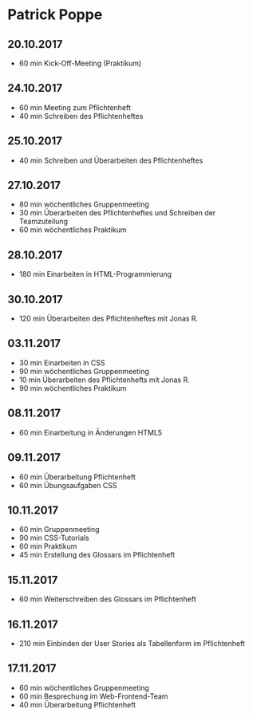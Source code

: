 # Patrick Poppe

## 20.10.2017

- 60 min Kick-Off-Meeting (Praktikum)

## 24.10.2017

- 60 min Meeting zum Pflichtenheft
- 40 min Schreiben des Pflichtenheftes

## 25.10.2017

- 40 min Schreiben und Überarbeiten des Pflichtenheftes

## 27.10.2017

- 80 min wöchentliches Gruppenmeeting 
- 30 min Überarbeiten des Pflichtenheftes und Schreiben der Teamzuteilung
- 60 min wöchentliches Praktikum

## 28.10.2017

- 180 min Einarbeiten in HTML-Programmierung

## 30.10.2017

- 120 min Überarbeiten des Pflichtenheftes mit Jonas R.

## 03.11.2017

- 30 min Einarbeiten in CSS
- 90 min wöchentliches Gruppenmeeting
- 10 min Überarbeiten des Pflichtenhefts mit Jonas R.
- 90 min wöchentliches Praktikum

## 08.11.2017

- 60 min Einarbeitung in Änderungen HTML5

## 09.11.2017

- 60 min Überarbeitung Pflichtenheft
- 60 min Übungsaufgaben CSS

## 10.11.2017

- 60 min Gruppenmeeting
- 90 min CSS-Tutorials
- 60 min Praktikum
- 45 min Erstellung des Glossars im Pflichtenheft


## 15.11.2017

- 60 min Weiterschreiben des Glossars im Pflichtenheft

## 16.11.2017

- 210 min Einbinden der User Stories als Tabellenform im Pflichtenheft

## 17.11.2017

- 60 min wöchentliches Gruppenmeeting
- 60 min Besprechung im Web-Frontend-Team
- 40 min Überarbeitung Pflichtenheft